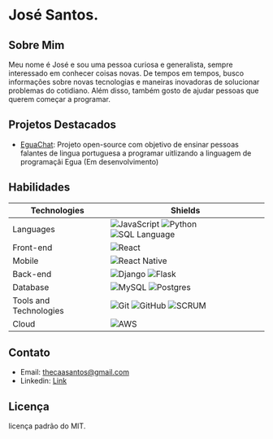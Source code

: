 # José Santos.

## Sobre Mim
Meu nome é José e sou uma pessoa curiosa e generalista, sempre interessado em conhecer coisas novas. De tempos em tempos, busco informações sobre novas tecnologias e maneiras inovadoras de solucionar problemas do cotidiano. Além disso, também gosto de ajudar pessoas que querem começar a programar.


## Projetos Destacados
- [EguaChat](link-para-o-repositorio): Projeto open-source com objetivo de ensinar pessoas falantes de lingua portuguesa a programar uitlizando a linguagem de programaçãi Egua (Em desenvolvimento)

## Habilidades

| Technologies | Shields |
| --- | --- |
| Languages | ![JavaScript](https://img.shields.io/badge/JavaScript-beginner-yellow) ![Python](https://img.shields.io/badge/Python-Intermediate-blue) ![SQL Language](https://img.shields.io/badge/SQL%20Language-Intermediate-lightgrey) |
| Front-end | ![React](https://img.shields.io/badge/React-beginner-blue) |
| Mobile | ![React Native](https://img.shields.io/badge/React%20Native-beginner-blue) |
| Back-end | ![Django](https://img.shields.io/badge/Django-beginner-green) ![Flask](https://img.shields.io/badge/Flask-Intermediate-yellowgreen) |
| Database | ![MySQL](https://img.shields.io/badge/MySQL-Intermediate-blue) ![Postgres](https://img.shields.io/badge/Postgres-beginner-blueviolet) |
| Tools and Technologies | ![Git](https://img.shields.io/badge/Git-Intermediate-orange) ![GitHub](https://img.shields.io/badge/GitHub-Intermediate-green) ![SCRUM](https://img.shields.io/badge/SCRUM-beginner-yellowgreen) |
| Cloud | ![AWS](https://img.shields.io/badge/AWS-beginner-orange) |


## Contato
- Email: [thecaasantos@gmail.com](mailto:thecaasantos@gmail.com)
- Linkedin: [Link](https://www.linkedin.com/in/josesantosdev/) 

## Licença
licença padrão do MIT.
